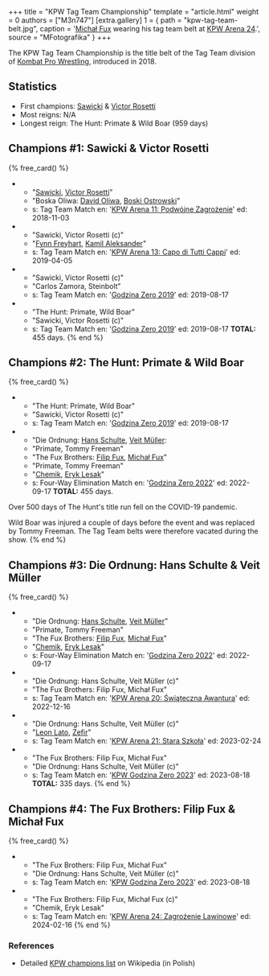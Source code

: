 +++
title = "KPW Tag Team Championship"
template = "article.html"
weight = 0
authors = ["M3n747"]
[extra.gallery]
1 = { path = "kpw-tag-team-belt.jpg", caption = '[Michał Fux](@/w/michal-fux.md) wearing his tag team belt at [KPW Arena 24](@/e/kpw/2024-02-16-kpw-arena-24-zagrozenie-lawinowe.md).', source = "MFotografika" }
+++

The KPW Tag Team Championship is the title belt of the Tag Team division of [Kombat Pro Wrestling](@/o/kpw.md), introduced in 2018.

<!-- more -->

## Statistics

* First champions: [Sawicki](@/w/sawicki.md) & [Victor Rosetti](@/w/rosetti.md)
* Most reigns: N/A
* Longest reign: The Hunt: Primate & Wild Boar (959 days)

## Champions #1: Sawicki & Victor Rosetti

{% free_card() %}
- - "[Sawicki](@/w/sawicki.md), [Victor Rosetti](@/w/rosetti.md)"
  - "Boska Oliwa: [David Oliwa](@/w/david-oliwa.md), [Boski Ostrowski](@/w/ostrowski.md)"
  - s: Tag Team Match
    en: '[KPW Arena 11: Podwójne Zagrożenie](@/e/kpw/2018-11-03-kpw-arena-11-podwojne-zagrozenie.md)'
    ed: 2018-11-03
- - "Sawicki, Victor Rosetti (c)"
  - "[Fynn Freyhart](@/w/fynn-freyhart.md), [Kamil Aleksander](@/w/kamil-aleksander.md)"
  - s: Tag Team Match
    en: '[KPW Arena 13: Capo di Tutti Cappi](@/e/kpw/2019-04-05-kpw-arena-13-capo-di-tutti-capi.md)'
    ed: 2019-04-05
- - "Sawicki, Victor Rosetti (c)"
  - "Carlos Zamora, Steinbolt"
  - s: Tag Team Match
    en: '[Godzina Zero 2019](@/e/kpw/2019-08-17-kpw-godzina-zero-2019.md)'
    ed: 2019-08-17
- - "The Hunt: Primate, Wild Boar"
  - "Sawicki, Victor Rosetti (c)"
  - s: Tag Team Match
    en: '[Godzina Zero 2019](@/e/kpw/2019-08-17-kpw-godzina-zero-2019.md)'
    ed: 2019-08-17
**TOTAL:** 455 days.
{% end %}

## Champions #2: The Hunt: Primate & Wild Boar

{% free_card() %}
- - "The Hunt: Primate, Wild Boar"
  - "Sawicki, Victor Rosetti (c)"
  - s: Tag Team Match
    en: '[Godzina Zero 2019](@/e/kpw/2019-08-17-kpw-godzina-zero-2019.md)'
    ed: 2019-08-17
- - "Die Ordnung: [Hans Schulte](@/w/hans-schulte.md), [Veit Müller](@/w/veit-mueller.md):
  - "Primate, Tommy Freeman"
  - "The Fux Brothers: [Filip Fux](@/w/filip-fux.md), [Michał Fux](@/w/michal-fux.md)"
  - "Primate, Tommy Freeman"
  - "[Chemik](@/w/chemik.md), [Eryk Lesak](@/w/eryk-lesak.md)"
  - s: Four-Way Elimination Match 
    en: '[Godzina Zero 2022](@/e/kpw/2022-09-17-kpw-godzina-zero-2022.md)'
    ed: 2022-09-17
**TOTAL:** 455 days.

Over 500 days of The Hunt's title run fell on the COVID-19 pandemic.

Wild Boar was injured a couple of days before the event and was replaced by Tommy Freeman. The Tag Team belts were therefore vacated during the show.
{% end %}

## Champions #3: Die Ordnung: Hans Schulte & Veit Müller

{% free_card() %}
- - "Die Ordnung: [Hans Schulte](@/w/hans-schulte.md), [Veit Müller](@/w/veit-mueller.md)"
  - "Primate, Tommy Freeman"
  - "The Fux Brothers: [Filip Fux](@/w/filip-fux.md), [Michał Fux](@/w/michal-fux.md)"
  - "[Chemik](@/w/chemik.md), [Eryk Lesak](@/w/eryk-lesak.md)"
  - s: Four-Way Elimination Match 
    en: '[Godzina Zero 2022](@/e/kpw/2022-09-17-kpw-godzina-zero-2022.md)'
    ed: 2022-09-17
- - "Die Ordnung: Hans Schulte, Veit Müller (c)"
  - "The Fux Brothers: Filip Fux, Michał Fux"
  - s: Tag Team Match 
    en: '[KPW Arena 20: Świąteczna Awantura](@/e/2022-12-16-kpw-arena-20.md)'
    ed: 2022-12-16
- - "Die Ordnung: Hans Schulte, Veit Müller (c)"
  - "[Leon Lato](@/w/leon-lato.md), [Zefir](@/w/zefir.md)"
  - s: Tag Team Match 
    en: '[KPW Arena 21: Stara Szkoła](@/e/2023-02-24-kpw-arena-21.md)'
    ed: 2023-02-24
- - "The Fux Brothers: Filip Fux, Michał Fux"
  - "Die Ordnung: Hans Schulte, Veit Müller (c)"
  - s: Tag Team Match 
    en: '[KPW Godzina Zero 2023](@/e/2023-08-18-kpw-godzina-zero-2023.md)'
    ed: 2023-08-18
**TOTAL:** 335 days.
{% end %}

## Champions #4: The Fux Brothers: Filip Fux & Michał Fux

{% free_card() %}
- - "The Fux Brothers: Filip Fux, Michał Fux"
  - "Die Ordnung: Hans Schulte, Veit Müller (c)"
  - s: Tag Team Match 
    en: '[KPW Godzina Zero 2023](@/e/2023-08-18-kpw-godzina-zero-2023.md)'
    ed: 2023-08-18
- - "The Fux Brothers: Filip Fux, Michał Fux (c)"
  - "Chemik, Eryk Lesak"
  - s: Tag Team Match 
    en: '[KPW Arena 24: Zagrożenie Lawinowe](@/e/2024-02-16-kpw-arena-24-zagrozenie-lawinowe.md)'
    ed: 2024-02-16
{% end %}

### References

* Detailed [KPW champions list](https://pl.wikipedia.org/wiki/Wikipedysta:M3n747/brudnopis/mistrzowiekpw) on Wikipedia (in Polish)
